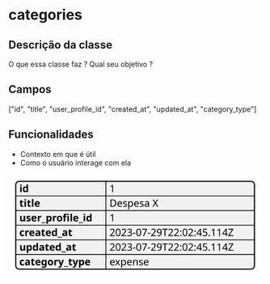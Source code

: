# categories

## Descrição da classe

O que essa classe faz ?
Qual seu objetivo ?

## Campos
["id", "title", "user_profile_id", "created_at", "updated_at", "category_type"]

## Funcionalidades

* Contexto em que é útil
* Como o usuário interage com ela


![diagram](context.svg)